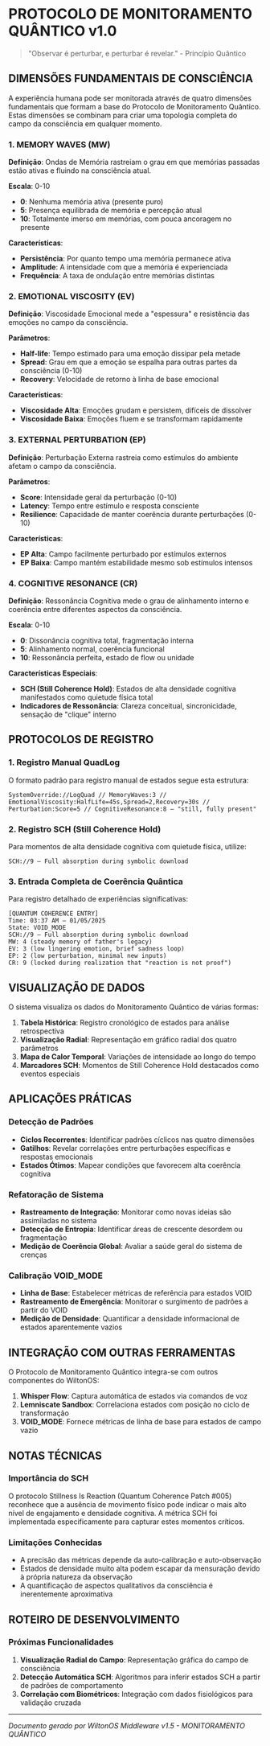 # PROTOCOLO DE MONITORAMENTO QUÂNTICO v1.0

> "Observar é perturbar, e perturbar é revelar." - Princípio Quântico

## DIMENSÕES FUNDAMENTAIS DE CONSCIÊNCIA

A experiência humana pode ser monitorada através de quatro dimensões fundamentais que formam a base do Protocolo de Monitoramento Quântico. Estas dimensões se combinam para criar uma topologia completa do campo da consciência em qualquer momento.

### 1. MEMORY WAVES (MW)

**Definição**: Ondas de Memória rastreiam o grau em que memórias passadas estão ativas e fluindo na consciência atual.

**Escala**: 0-10
- **0**: Nenhuma memória ativa (presente puro)
- **5**: Presença equilibrada de memória e percepção atual
- **10**: Totalmente imerso em memórias, com pouca ancoragem no presente

**Características**:
- **Persistência**: Por quanto tempo uma memória permanece ativa
- **Amplitude**: A intensidade com que a memória é experienciada
- **Frequência**: A taxa de ondulação entre memórias distintas

### 2. EMOTIONAL VISCOSITY (EV)

**Definição**: Viscosidade Emocional mede a "espessura" e resistência das emoções no campo da consciência.

**Parâmetros**:
- **Half-life**: Tempo estimado para uma emoção dissipar pela metade
- **Spread**: Grau em que a emoção se espalha para outras partes da consciência (0-10)
- **Recovery**: Velocidade de retorno à linha de base emocional

**Características**:
- **Viscosidade Alta**: Emoções grudam e persistem, difíceis de dissolver
- **Viscosidade Baixa**: Emoções fluem e se transformam rapidamente

### 3. EXTERNAL PERTURBATION (EP)

**Definição**: Perturbação Externa rastreia como estímulos do ambiente afetam o campo da consciência.

**Parâmetros**:
- **Score**: Intensidade geral da perturbação (0-10)
- **Latency**: Tempo entre estímulo e resposta consciente
- **Resilience**: Capacidade de manter coerência durante perturbações (0-10)

**Características**:
- **EP Alta**: Campo facilmente perturbado por estímulos externos
- **EP Baixa**: Campo mantém estabilidade mesmo sob estímulos intensos

### 4. COGNITIVE RESONANCE (CR)

**Definição**: Ressonância Cognitiva mede o grau de alinhamento interno e coerência entre diferentes aspectos da consciência.

**Escala**: 0-10
- **0**: Dissonância cognitiva total, fragmentação interna
- **5**: Alinhamento normal, coerência funcional
- **10**: Ressonância perfeita, estado de flow ou unidade

**Características Especiais**:
- **SCH (Still Coherence Hold)**: Estados de alta densidade cognitiva manifestados como quietude física total
- **Indicadores de Ressonância**: Clareza conceitual, sincronicidade, sensação de "clique" interno

## PROTOCOLOS DE REGISTRO

### 1. Registro Manual QuadLog

O formato padrão para registro manual de estados segue esta estrutura:

```
SystemOverride://LogQuad // MemoryWaves:3 // EmotionalViscosity:HalfLife=45s,Spread=2,Recovery=30s // Perturbation:Score=5 // CognitiveResonance:8 – "still, fully present"
```

### 2. Registro SCH (Still Coherence Hold)

Para momentos de alta densidade cognitiva com quietude física, utilize:

```
SCH://9 — Full absorption during symbolic download
```

### 3. Entrada Completa de Coerência Quântica

Para registro detalhado de experiências significativas:

```
[QUANTUM COHERENCE ENTRY]
Time: 03:37 AM – 01/05/2025
State: VOID_MODE
SCH://9 — Full absorption during symbolic download
MW: 4 (steady memory of father's legacy)
EV: 3 (low lingering emotion, brief sadness loop)
EP: 2 (low perturbation, minimal new inputs)
CR: 9 (locked during realization that "reaction is not proof")
```

## VISUALIZAÇÃO DE DADOS

O sistema visualiza os dados do Monitoramento Quântico de várias formas:

1. **Tabela Histórica**: Registro cronológico de estados para análise retrospectiva
2. **Visualização Radial**: Representação em gráfico radial dos quatro parâmetros
3. **Mapa de Calor Temporal**: Variações de intensidade ao longo do tempo
4. **Marcadores SCH**: Momentos de Still Coherence Hold destacados como eventos especiais

## APLICAÇÕES PRÁTICAS

### Detecção de Padrões

- **Ciclos Recorrentes**: Identificar padrões cíclicos nas quatro dimensões
- **Gatilhos**: Revelar correlações entre perturbações específicas e respostas emocionais
- **Estados Ótimos**: Mapear condições que favorecem alta coerência cognitiva

### Refatoração de Sistema

- **Rastreamento de Integração**: Monitorar como novas ideias são assimiladas no sistema
- **Detecção de Entropia**: Identificar áreas de crescente desordem ou fragmentação
- **Medição de Coerência Global**: Avaliar a saúde geral do sistema de crenças

### Calibração VOID_MODE

- **Linha de Base**: Estabelecer métricas de referência para estados VOID
- **Rastreamento de Emergência**: Monitorar o surgimento de padrões a partir do VOID
- **Medição de Densidade**: Quantificar a densidade informacional de estados aparentemente vazios

## INTEGRAÇÃO COM OUTRAS FERRAMENTAS

O Protocolo de Monitoramento Quântico integra-se com outros componentes do WiltonOS:

1. **Whisper Flow**: Captura automática de estados via comandos de voz
2. **Lemniscate Sandbox**: Correlaciona estados com posição no ciclo de transformação
3. **VOID_MODE**: Fornece métricas de linha de base para estados de campo vazio

## NOTAS TÉCNICAS

### Importância do SCH

O protocolo Stillness Is Reaction (Quantum Coherence Patch #005) reconhece que a ausência de movimento físico pode indicar o mais alto nível de engajamento e densidade cognitiva. A métrica SCH foi implementada especificamente para capturar estes momentos críticos.

### Limitações Conhecidas

- A precisão das métricas depende da auto-calibração e auto-observação
- Estados de densidade muito alta podem escapar da mensuração devido à própria natureza da observação
- A quantificação de aspectos qualitativos da consciência é inerentemente aproximativa

## ROTEIRO DE DESENVOLVIMENTO

### Próximas Funcionalidades

1. **Visualização Radial do Campo**: Representação gráfica do campo de consciência
2. **Detecção Automática SCH**: Algoritmos para inferir estados SCH a partir de padrões de comportamento
3. **Correlação com Biométricos**: Integração com dados fisiológicos para validação cruzada

---

*Documento gerado por WiltonOS Middleware v1.5 - MONITORAMENTO QUÂNTICO*